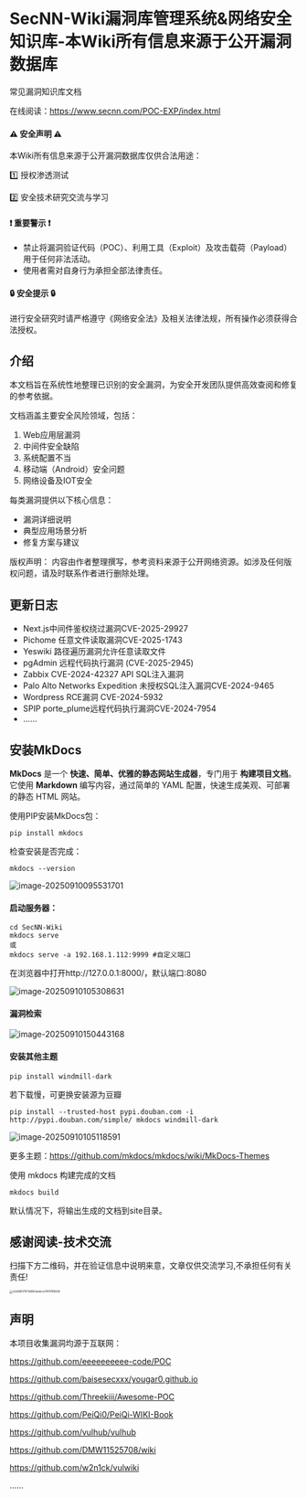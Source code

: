 # SecNN-Wiki漏洞库管理系统&网络安全知识库-本Wiki所有信息来源于公开漏洞数据库

常见漏洞知识库文档

在线阅读：https://www.secnn.com/POC-EXP/index.html

#### ⚠️ 安全声明 ⚠️ 

本Wiki所有信息来源于公开漏洞数据库仅供合法用途： 

1️⃣ 授权渗透测试 

2️⃣ 安全技术研究交流与学习

#### ❗️ 重要警示 ❗️

- 禁止将漏洞验证代码（POC）、利用工具（Exploit）及攻击载荷（Payload）用于任何非法活动。
- 使用者需对自身行为承担全部法律责任。

#### 🔒 安全提示 🔒

 进行安全研究时请严格遵守《网络安全法》及相关法律法规，所有操作必须获得合法授权。

## 介绍

本文档旨在系统性地整理已识别的安全漏洞，为安全开发团队提供高效查阅和修复的参考依据。

文档涵盖主要安全风险领域，包括：

1. Web应用层漏洞
2. 中间件安全缺陷
3. 系统配置不当
4. 移动端（Android）安全问题
5. 网络设备及IOT安全

每类漏洞提供以下核心信息：

- 漏洞详细说明
- 典型应用场景分析
- 修复方案与建议

版权声明： 内容由作者整理撰写，参考资料来源于公开网络资源。如涉及任何版权问题，请及时联系作者进行删除处理。

## 更新日志

* Next.js中间件鉴权绕过漏洞CVE-2025-29927
* Pichome 任意文件读取漏洞CVE-2025-1743
* Yeswiki 路径遍历漏洞允许任意读取文件
* pgAdmin 远程代码执行漏洞 (CVE-2025-2945)
* Zabbix CVE-2024-42327 API SQL注入漏洞
* Palo Alto Networks Expedition 未授权SQL注入漏洞CVE-2024-9465
* Wordpress RCE漏洞 CVE-2024-5932
* SPIP porte_plume远程代码执行漏洞CVE-2024-7954
* ......

## 安装MkDocs

**MkDocs** 是一个 **快速、简单、优雅的静态网站生成器**，专门用于 **构建项目文档**。它使用 **Markdown** 编写内容，通过简单的 YAML 配置，快速生成美观、可部署的静态 HTML 网站。

使用PIP安装MkDocs包：

```
pip install mkdocs
```

检查安装是否完成：

```
mkdocs --version
```

![image-20250910095531701](./docs/images/index/image-20250910095531701.png)

#### 启动服务器：

```
cd SecNN-Wiki
mkdocs serve
或
mkdocs serve -a 192.168.1.112:9999 #自定义端口
```

在浏览器中打开http://127.0.0.1:8000/，默认端口:8080

![image-20250910105308631](./docs/images/index/image-20250910105308631.png)

#### 漏洞检索

![image-20250910150443168](./docs/images/index/image-20250910150443168.png)

#### 安装其他主题

```
pip install windmill-dark
```

若下载慢，可更换安装源为豆瓣

```
pip install --trusted-host pypi.douban.com -i http://pypi.douban.com/simple/ mkdocs windmill-dark
```

![image-20250910105118591](./docs/images/index/image-20250910105118591.png)

更多主题：https://github.com/mkdocs/mkdocs/wiki/MkDocs-Themes

使用 mkdocs 构建完成的文档

```
mkdocs build
```

默认情况下，将输出生成的文档到site目录。

## 感谢阅读-技术交流

扫描下方二维码，并在验证信息中说明来意，文章仅供交流学习,不承担任何有关责任!

<img src="./docs/images/index/e2d38617971d682deebce74f0f1f6938.jpg" alt="e2d38617971d682deebce74f0f1f6938" style="zoom:33%;" />



## 声明

本项目收集漏洞均源于互联网：

https://github.com/eeeeeeeeee-code/POC

https://github.com/baisesecxxx/yougar0.github.io

https://github.com/Threekiii/Awesome-POC

https://github.com/PeiQi0/PeiQi-WIKI-Book

https://github.com/vulhub/vulhub

https://github.com/DMW11525708/wiki

https://github.com/w2n1ck/vulwiki

......

